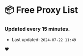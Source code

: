 # :package: Free Proxy List
### Updated every 15 minutes.

- Last updated: `2024-07-22 11:49`

:heart:
